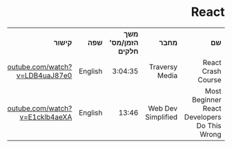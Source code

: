 <div dir="rtl">
    <h1>React</h1>
    <table>
        <tr>
            <th style="text-align: right;">שם</th>
            <th style="text-align: right;">מחבר</th>
            <th style="text-align: right;">משך הזמן/מס' חלקים</th>
            <th style="text-align: right;">שפה</th>
            <th style="text-align: right;">קישור</th>
            <th style="text-align: right;">הערות</th>
        </tr>
        <tr>
            <td style="text-align: right;">React Crash Course</td>
            <td style="text-align: right;">Traversy Media</td>
            <td style="text-align: right;">3:04:35</td>
            <td style="text-align: right;">English</td>
            <td style="text-align: right;">
                <a href=" https://www.youtube.com/watch?v=LDB4uaJ87e0"> https://www.youtube.com/watch?v=LDB4uaJ87e0</a>   
            </td>
            <td style="text-align: right;"></td>
        </tr><tr>
            <td style="text-align: right;">Most Beginner React Developers Do This Wrong</td>
            <td style="text-align: right;">Web Dev Simplified</td>
            <td style="text-align: right;">13:46</td>
            <td style="text-align: right;">English</td>
            <td style="text-align: right;">
                <a href="https://www.youtube.com/watch?v=E1cklb4aeXA">https://www.youtube.com/watch?v=E1cklb4aeXA</a>   
            </td>
            <td style="text-align: right;"></td>
        </tr>
    <table>
</div>
